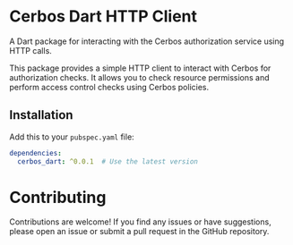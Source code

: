 # Cerbos Dart HTTP Client

A Dart package for interacting with the Cerbos authorization service using HTTP calls.

This package provides a simple HTTP client to interact with Cerbos for authorization checks. It allows you to check resource permissions and perform access control checks using Cerbos policies.

## Installation

Add this to your `pubspec.yaml` file:

```yaml
dependencies:
  cerbos_dart: ^0.0.1  # Use the latest version
```

# Contributing
Contributions are welcome! If you find any issues or have suggestions, please open an issue or submit a pull request in the GitHub repository.